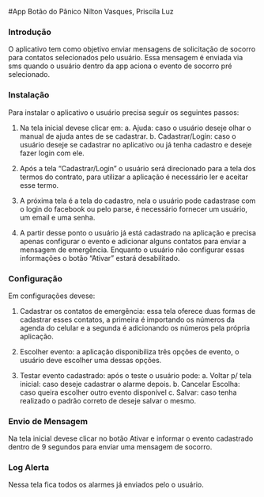 #App Botão do Pânico 
Nilton Vasques, Priscila Luz 
 
### Introdução 
O aplicativo tem como objetivo enviar mensagens de solicitação de socorro para contatos 
selecionados pelo usuário. 
Essa mensagem é enviada via sms quando o usuário dentro da app aciona o evento de socorro 
pré selecionado. 
### Instalação 
Para instalar o aplicativo o usuário precisa seguir os seguintes passos: 

1. Na tela inicial deve­se clicar em: 
a. Ajuda: caso o usuário deseje olhar o manual de ajuda antes de se cadastrar. 
b. Cadastrar/Login: caso o usuário deseje se cadastrar no aplicativo ou já tenha 
cadastro e deseje fazer login com ele. 

2. Após a tela “Cadastrar/Login” o usuário será direcionado para a tela dos termos do 
contrato, para utilizar a aplicação é necessário ler e aceitar esse termo. 

3. A próxima tela é a tela do cadastro, nela o usuário pode cadastra­se com o login do 
facebook ou pelo parse, é necessário fornecer um usuário, um email e uma senha. 

4. A partir desse ponto o usuário já está cadastrado na aplicação e precisa apenas configurar 
o evento e adicionar alguns contatos para enviar a mensagem de emergência. Enquanto o 
usuário não configurar essas informações o botão “Ativar” estará desabilitado. 
### Configuração 
Em configurações deve­se: 

1. Cadastrar os contatos de emergência: essa tela oferece duas formas de cadastrar esses 
contatos, a primeira é importando os números da agenda do celular e a segunda é 
adicionando os números pela própria aplicação. 

2. Escolher evento: a aplicação disponibiliza três opções de evento, o usuário deve escolher 
uma dessas opções. 

3. Testar evento cadastrado: após o teste o usuário pode: 
a. Voltar p/ tela inicial: caso deseje cadastrar o alarme depois. 
b. Cancelar Escolha: caso queira escolher outro evento disponível 
c. Salvar: caso tenha realizado o padrão correto de deseje salvar o mesmo. 
 
### Envio de Mensagem 
Na tela inicial deve­se clicar no botão Ativar e informar o evento cadastrado dentro de 9 
segundos para enviar uma mensagem de socorro. 
### Log Alerta 
Nessa tela fica todos os alarmes já enviados pelo o usuário.

